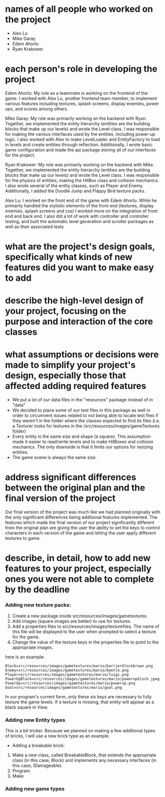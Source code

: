 # names of all people who worked on the project
  * Alex Lu
  * Mike Garay
  * Edem Ahorlu
  * Ryan Krakower

# each person's role in developing the project

Edem Ahorlu: 
My role as a teammate is working on the frontend of the game.
I worked with Alex Lu, another frontend team member, to implement
various features including textures, splash screens, display enemies,
power ups, and scores among others.

Mike Garay:
My role was primarily working on the backend with Ryan.
Together, we implemented the entity hierarchy (entities are the building blocks
that make up our levels) and wrote the Level class. 
I was responsible for making the various interfaces used by the entities,
including power-up logic. I also worked with Alex to make LevelLoader and EntityFactory
to load in levels and create entities through reflection. Additionally,
I wrote basic game configuration and made the api package storing all of our interfaces for
the project.

Ryan Krakower:
My role was primarily working on the backend with Mike.
Together, we implemented the entity hierarchy (entities are the building blocks
that make up our levels) and wrote the Level class. 
I was responsible for the physics of entities, making the HitBox class and collision mechanics. 
I also wrote several of the entity classes, such as Player and Enemy. 
Additionally, I added the Doodle Jump and Flappy Bird texture packs.

Alex Lu: 
I worked on the front end of the game with Edem Ahorlu. While he primarily
handled the stylistic elements of the front end (textures, display enemies,
splash screens and css) I worked more on the integration of front end and back
end. I also did a lot of work with controller and controller testing, and built 
the automatic level generation and scroller packages as well as their associated tests


# what are the project's design goals, specifically what kinds of new features did you want to make easy to add



# describe the high-level design of your project, focusing on the purpose and interaction of the core classes




# what assumptions or decisions were made to simplify your project's design, especially those that affected adding required features
   * We put a lot of our data files in the "resources" package instead of in "data"
   * We decided to place some of our test files in this package as well in order to circumvent issues
  related to not being able to locate test files if they weren't in the folder where the classes
  expected to find its files (i.e. a Texturer looks for textures in the 
  /src/resources/images/gameTextures folder)
   * Every entity is the same size and shape (a square). This assumption made it easier to 
  read/write levels and to make HitBoxes and collision mechanics. 
  The only downside is that it limits our options for resizing entities.
  * The game scene is always the same size.


# address significant differences between the original plan and the final version of the project
Our final version of the project was much like we had planned originally with the only significant differences
being additional features implemented. The features which made the final version of our project significantly
different from the original plan are giving the user the ability to set the keys to control characters in each version
of the game and letting the user apply different textures to game.




# describe, in detail, how to add new features to your project, especially ones you were not able to complete by the deadline

### Adding new texture packs:
 1. Create a new package inside src/resources/images/gametextures.
 2. Add images (square images are better) to use for textures.
 3. Add a properties files to src/resources/images/texturefiles. The name of this file
 will be displayed to the user when prompted to select a texture for the game.
 4. Change the value of the texture keys in the properties file to point to the appropriate images.
  
 here is an example:
 
 ```properties
Block=src/resources/images/gametextures/mario/barrierblockbrown.png
Enemy=src/resources/images/gametextures/mario/beetle.png
Player=src/resources/images/gametextures/mario/luigi.png
PowerUpBlock=src/resources/images/gametextures/mario/powerupblock.jpeg
PowerUp=src/resources/images/gametextures/mario/powerup.png
Goal=src/resources/images/gametextures/mario/goal.png
```

In our program's current form, only these six keys are necessary 
to fully texture the game levels. If a texture
is missing, that entity will appear as a black square in View.

### Adding new Entity types
This is a bit tricker. Because we planned on making a few additional types of bricks, I will use 
a new brick type as an example.
* Adding a breakable brick: 
1. Make a new class, called BreakableBlock, that extends the appropriate class (in this case, Block) 
and implements any necessary interfaces (in this case, IDamageable).
2. Program
3. Make 
    
### Adding new game types
